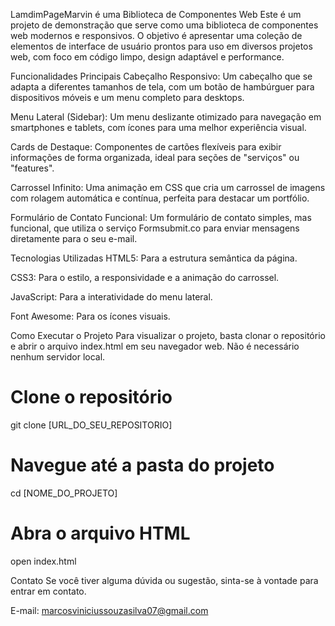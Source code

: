 LamdimPageMarvin é uma Biblioteca de Componentes Web
Este é um projeto de demonstração que serve como uma biblioteca de componentes web modernos e responsivos. O objetivo é apresentar uma coleção de elementos de interface de usuário prontos para uso em diversos projetos web, com foco em código limpo, design adaptável e performance.

Funcionalidades Principais
Cabeçalho Responsivo: Um cabeçalho que se adapta a diferentes tamanhos de tela, com um botão de hambúrguer para dispositivos móveis e um menu completo para desktops.

Menu Lateral (Sidebar): Um menu deslizante otimizado para navegação em smartphones e tablets, com ícones para uma melhor experiência visual.

Cards de Destaque: Componentes de cartões flexíveis para exibir informações de forma organizada, ideal para seções de "serviços" ou "features".

Carrossel Infinito: Uma animação em CSS que cria um carrossel de imagens com rolagem automática e contínua, perfeita para destacar um portfólio.

Formulário de Contato Funcional: Um formulário de contato simples, mas funcional, que utiliza o serviço Formsubmit.co para enviar mensagens diretamente para o seu e-mail.

Tecnologias Utilizadas
HTML5: Para a estrutura semântica da página.

CSS3: Para o estilo, a responsividade e a animação do carrossel.

JavaScript: Para a interatividade do menu lateral.

Font Awesome: Para os ícones visuais.

Como Executar o Projeto
Para visualizar o projeto, basta clonar o repositório e abrir o arquivo index.html em seu navegador web. Não é necessário nenhum servidor local.

# Clone o repositório
git clone [URL_DO_SEU_REPOSITORIO]

# Navegue até a pasta do projeto
cd [NOME_DO_PROJETO]

# Abra o arquivo HTML
open index.html

Contato
Se você tiver alguma dúvida ou sugestão, sinta-se à vontade para entrar em contato.

E-mail: marcosviniciussouzasilva07@gmail.com
